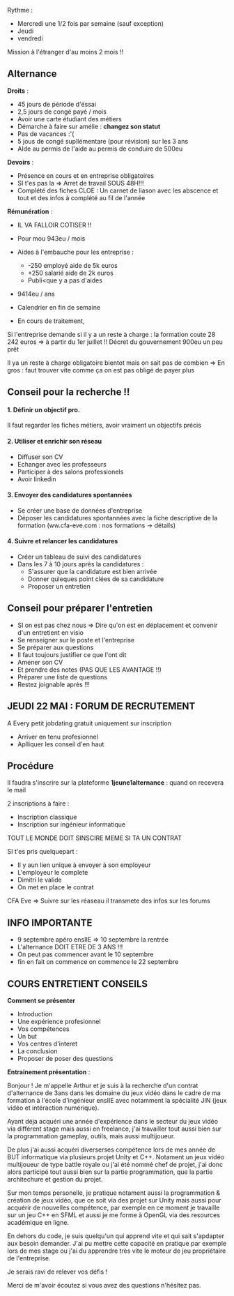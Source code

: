 
Rythme :
- Mercredi une 1/2 fois par semaine (sauf exception)
- Jeudi
- vendredi

Mission à l'étranger d'au moins 2 mois !!

## Alternance

**Droits** :
- 45 jours de période d'éssai
- 2,5 jours de congé payé / mois
- Avoir une carte étudiant des métiers
- Démarche à faire sur amélie : **changez son statut**
- Pas de vacances :'(
- 5 jous de congé supllémentare (pour révision) sur les 3 ans
- AIde au permis de l'aide au permis de conduire de 500eu

**Devoirs** :
- Présence en cours et en entreprise obligatoires
- SI t'es pas la => Arret de travail SOUS 48H!!!
- Complété des fiches CLOE : Un carnet de liason avec les abscence et tout et des infos à complété au fil de l'année

**Rémunération** :
- IL VA FALLOIR COTISER !!
- Pour mou 943eu  / mois
- Aides à l'embauche pour les entreprise :
	- -250 employé aide de 5k euros
	- +250 salarié aide de 2k euros
	- Publi<que y a pas d'aides

 - 9414eu / ans

- Calendrier en fin de semaine
- En cours de traitement,  

Si l'entreprise demande si il y a un reste à charge : la formation coute 28 242 euros => à partir du 1er juillet !! Décret du gouvernement 900eu un peu prêt

Il ya un reste à charge obligatoire bientot mais on sait pas de combien
=> En gros : faut trouver vite comme ça on est pas obligé de payer plus



## Conseil pour la recherche !!

#### 1. Définir un objectif pro.

Il faut regarder les fiches métiers, avoir vraiment un objectifs précis

#### 2. Utiliser et enrichir son réseau

- Diffuser son CV
- Echanger avec les professeurs
- Participer à des salons professionels
- Avoir linkedin

#### 3. Envoyer des candidatures spontannées

- Se créer une base de données d'entreprise
- Déposer les candidatures spontannées avec la fiche descriptive de la formation (ww.cfa-eve.com : nos formations -> détails)

#### 4. Suivre et relancer les candidatures

- Créer un tableau de suivi des candidatures
- Dans les 7 à 10 jours après la candidatures :
	- S'assurer que la candidature est bien arrivée
	- Donner quleques point clées de sa candidature
	- Proposer un entretien


## Conseil pour préparer l'entretien

- SI on est pas chez nous => Dire qu'on est en déplacement et convenir d'un entretient en visio
- Se renseigner sur le poste et l'entreprise
- Se préparer aux questions
- Il faut toujours justifier ce que l'ont dit
- Amener son CV
- Et prendre des notes (PAS QUE LES AVANTAGE !!)
- Préparer une liste de questions
- Restez joignable après !!!

## JEUDI 22 MAI : FORUM DE RECRUTEMENT

A Every petit jobdating gratuit uniquement sur inscription
- Arriver en tenu profesionnel
- Aplliquer les conseil d'en haut


## Procédure

Il faudra s'inscrire sur la plateforme **1jeune1alternance** : quand on recevera le mail

2 inscriptions à faire :
- Inscription classique
- Inscription sur ingénieur informatique

TOUT LE MONDE DOIT SINSCIRE MEME SI TA UN CONTRAT

SI t'es pris quelquepart :
- Il y aun lien unique à envoyer à son employeur
- L'employeur le complete
- Dimitri le valide
- On met en place le contrat


CFA Eve => Suivre sur les réaseau il transmete des infos sur les forums


## INFO IMPORTANTE

- 9 septembre apéro ensIIE => 10 septembre la rentrée
- L'alternance DOIT ETRE DE 3 ANS !!!
- On peut pas commencer avant le 10 septembre
- fin en fait on commence on commence le 22 septembre



## COURS ENTRETIENT CONSEILS

**Comment se présenter**
- Introduction
- Une expérience profesionnel
- Vos compétences
- Un but
- Vos centres d'interet
- La conclusion
- Proposer de poser des questions


**Entrainement présentation** :

Bonjour ! Je m'appelle Arthur et je suis à la recherche d'un contrat d'alternance de 3ans dans les domaine du jeux vidéo dans le cadre de ma formation à l'école d'ingénieur ensIIE avec notamment la spécialité JIN (jeux vidéo et intéraction numérique).

Ayant déja acquéri une année d'expérience dans le secteur du jeux vidéo via différent stage mais aussi en freelance, j'ai travailler tout aussi bien sur la programmation gameplay, outils, mais aussi multijoueur.

De plus j'ai aussi acquéri diverserses compétence lors de mes année de BUT informatique via plusieurs projet Unity et C++. Notament un jeux vidéo multijoueur de type battle royale ou j'ai été nommé chef de projet, j'ai donc alors participé tout aussi bien sur la partie programmation, que la partie architechure et gestion du projet.


Sur mon temps personelle, je pratique notament aussi la programmation & création de jeux vidéo, que ce soit via des projet sur Unity mais aussi pour acquérir de nouvelles compétence, par exemple en ce moment je travaille sur un jeu C++ en SFML et aussi je me forme à OpenGL via des resources académique en ligne.

En dehors du code, je suis quelqu'un qui apprend vite et qui sait s'apdapter aux besoin demander. J'ai pu mettre cette capacité en pratique par exemple lors de mes stage ou j'ai du apprendre très vite le moteur de jeu propriétaire de l'entreprise.

Je serais ravi de relever vos défis !

Merci de m'avoir écoutez si vous avez des questions n'hésitez pas.